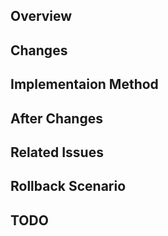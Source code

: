 ## Overview
<!-- 간단하게 이 PR이 무엇인지 설명해주세요. 예: 새로운 로그인 기능 추가 -->

## Changes
<!-- 이 PR로 인해 변경되는 사항을 나열해주세요. 예:
- 로그인 페이지 UI 업데이트
- 로그인 API 연동
- 로그인 에러 처리 추가
-->

## Implementaion Method
<!-- 변경사항을 구현한 방법에 대해 특별히 전달해야할 것이 있다면 설명해주세요. 예:
- React Hook을 사용하여 상태 관리
- JWT를 사용한 인증 처리
-->

## After Changes
<!-- 변경 사항을 확인 할 수 있는 방법을 알려주세요. 가능하다면, 변화를 보여주는 스크린샷 또는 동영상을 첨부해주세요. 예:
- 로그인 성공 시 홈페이지로 리다이렉트하는 동영상
-->

## Related Issues
<!-- 관련 버그 현상이나 관련 이슈 번호가 있다면 링크를 적어주거나 스크린샷을 첨부해주세요. 예: #123 -->

## Rollback Scenario
<!-- 해당 PR를 롤백하는 방법과 순서를 알려주세요. 예: 
1. revert commit
2. .env 파일 수정
-->

## TODO
<!-- 앞으로 해야하는 것이나, 논의가 필요한 부분 등을 적어주세요. 예:
- 로그인 관련 테스트 케이스 추가
- 다국어 지원 검토
-->
